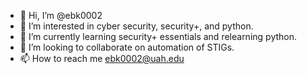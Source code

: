 - 👋 Hi, I’m @ebk0002
- 👀 I’m interested in cyber security, security+, and python.
- 🌱 I’m currently learning security+ essentials and relearning python.
- 💞️ I’m looking to collaborate on automation of STIGs.
- 📫 How to reach me ebk0002@uah.edu


